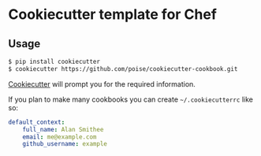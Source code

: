 Cookiecutter template for Chef
==============================

Usage
-----

```bash
$ pip install cookiecutter
$ cookiecutter https://github.com/poise/cookiecutter-cookbook.git
```

[Cookiecutter](https://github.com/audreyr/cookiecutter) will prompt you for the
required information.

If you plan to make many cookbooks you can create `~/.cookiecutterrc` like so:

```yaml
default_context:
    full_name: Alan Smithee
    email: me@example.com
    github_username: example
```
